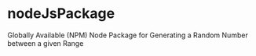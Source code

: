 # nodeJsPackage
Globally Available (NPM) Node Package for Generating a Random Number between a given Range

